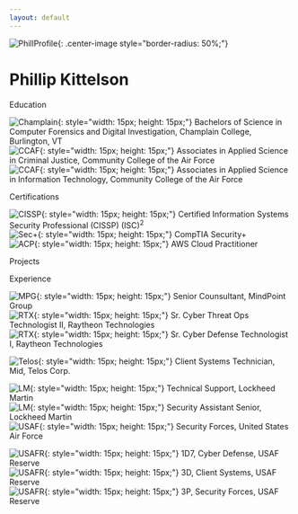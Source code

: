 ```yaml
---
layout: default
---
```


![PhillProfile](./assets/images/PhillProfile.jpg){: .center-image style="border-radius: 50%;"}

# Phillip Kittelson

<i class="fa fa-graduation-cap" aria-hidden="true" style="color:#191970"></i> Education

![Champlain](./assets/images/resume/champlain.png){: style="width: 15px; height: 15px;"} Bachelors of Science in Computer Forensics and Digital Investigation, Champlain College, Burlington, VT<br>
![CCAF](./assets/images/resume/ccaf.png){: style="width: 15px; height: 15px;"} Associates in Applied Science in Criminal Justice, Community College of the Air Force<br>
![CCAF](./assets/images/resume/ccaf.png){: style="width: 15px; height: 15px;"} Associates in Applied Science in Information Technology, Community College of the Air Force<br>

<i class="fa fa-certificate" aria-hidden="true" style="color:#191970"></i> Certifications

![CISSP](./assets/images/resume/cissp.png){: style="width: 15px; height: 15px;"} Certified Information Systems Security Professional (CISSP) (ISC)<sup>2</sup><br>
![Sec+](./assets/images/resume/sec.png){: style="width: 15px; height: 15px;"} CompTIA Security+<br>
![ACP](./assets/images/resume/ACP.png){: style="width: 15px; height: 15px;"} AWS Cloud Practitioner<br>

<i class="fa fa-terminal" style="color:#191970" aria-hidden="true"></i> Projects

<i class="fa fa-briefcase" aria-hidden="true" style="color:#191970"></i> Experience

![MPG](./assets/images/resume/mpg.jpg){: style="width: 15px; height: 15px;"} Senior Counsultant, MindPoint Group<br>
![RTX](./assets/images/resume/rtx.jpg){: style="width: 15px; height: 15px;"} Sr. Cyber Threat Ops Technologist II, Raytheon Technologies<br>
![RTX](./assets/images/resume/rtx.jpg){: style="width: 15px; height: 15px;"} Sr. Cyber Defense Technologist I, Raytheon Technologies<br>

![Telos](./assets/images/resume/telos.png){: style="width: 15px; height: 15px;"} Client Systems Technician, Mid, Telos Corp.<br>

![LM](./assets/images/resume/lm.png){: style="width: 15px; height: 15px;"} Technical Support, Lockheed Martin<br>
![LM](./assets/images/resume/lm.png){: style="width: 15px; height: 15px;"} Security Assistant Senior, Lockheed Martin<br>
![USAF](./assets/images/resume/usaf.png){: style="width: 15px; height: 15px;"} Security Forces, United States Air Force<br>

![USAFR](./assets/images/resume/usafr.jpg){: style="width: 15px; height: 15px;"} 1D7, Cyber Defense, USAF Reserve<br>
![USAFR](./assets/images/resume/usafr.jpg){: style="width: 15px; height: 15px;"} 3D, Client Systems, USAF Reserve<br>
![USAFR](./assets/images/resume/usafr.jpg){: style="width: 15px; height: 15px;"} 3P, Security Forces, USAF Reserve<br>